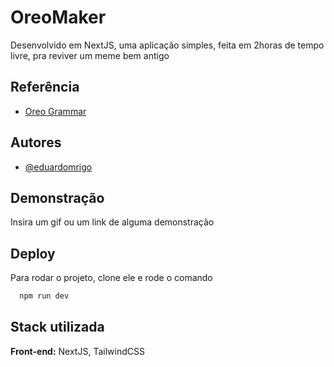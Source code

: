 
#   OreoMaker

Desenvolvido em NextJS, uma aplicação simples, feita em 2horas de tempo livre, pra reviver um meme bem antigo


## Referência

 - [Oreo Grammar](https://knowyourmeme.com/memes/oreo-grammar)
 


## Autores

- [@eduardomrigo](https://www.github.com/eduardomrigo)


## Demonstração

Insira um gif ou um link de alguma demonstração


## Deploy

Para rodar o projeto, clone ele e rode o comando

```bash
  npm run dev
```


## Stack utilizada

**Front-end:** NextJS, TailwindCSS

